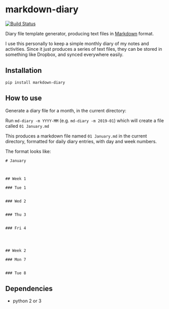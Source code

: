 # markdown-diary

[![Build Status](https://travis-ci.org/skhg/diary.svg?branch=master)](https://travis-ci.org/skhg/diary)

Diary file template generator, producing text files in [Markdown](https://en.wikipedia.org/wiki/Markdown) format.

I use this personally to keep a simple monthly diary of my notes and activities. Since it just produces a series of text files, they can be stored in something like Dropbox, and synced everywhere easily. 

## Installation
`pip install markdown-diary`

## How to use

Generate a diary file for a month, in the current directory:

Run `md-diary -m YYYY-MM` (e.g. `md-diary -m 2019-01`) which will create a file called `01 January.md`

This produces a markdown file named `01 January.md` in the current directory, formatted for daily diary entries, with day and week numbers.

The format looks like:

```
# January



## Week 1

### Tue 1


### Wed 2


### Thu 3


### Fri 4




## Week 2

### Mon 7


### Tue 8
```

## Dependencies

* python 2 or 3
